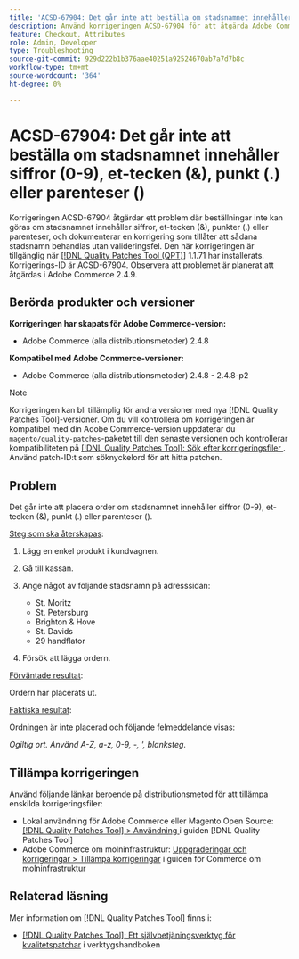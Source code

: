 ```yaml
---
title: 'ACSD-67904: Det går inte att beställa om stadsnamnet innehåller siffror (0-9), et-tecken (&), punkt (.) eller parenteser ()'
description: Använd korrigeringen ACSD-67904 för att åtgärda Adobe Commerce-problemet där utcheckningen misslyckas när stadsnamn innehåller siffror (0-9), et-tecken (&), punkt (.) eller parenteser ().
feature: Checkout, Attributes
role: Admin, Developer
type: Troubleshooting
source-git-commit: 929d222b1b376aae40251a92524670ab7a7d7b8c
workflow-type: tm+mt
source-wordcount: '364'
ht-degree: 0%

---
```



# ACSD-67904: Det går inte att beställa om stadsnamnet innehåller siffror (0-9), et-tecken (&amp;), punkt (.) eller parenteser ()

Korrigeringen ACSD-67904 åtgärdar ett problem där beställningar inte kan göras om stadsnamnet innehåller siffror, et-tecken (&amp;), punkter (.) eller parenteser, och dokumenterar en korrigering som tillåter att sådana stadsnamn behandlas utan valideringsfel. Den här korrigeringen är tillgänglig när [[!DNL Quality Patches Tool (QPT)]](/help/tools/quality-patches-tool/quality-patches-tool-to-self-serve-quality-patches.md) 1.1.71 har installerats. Korrigerings-ID är ACSD-67904. Observera att problemet är planerat att åtgärdas i Adobe Commerce 2.4.9.

## Berörda produkter och versioner

**Korrigeringen har skapats för Adobe Commerce-version:**

* Adobe Commerce (alla distributionsmetoder) 2.4.8

**Kompatibel med Adobe Commerce-versioner:**

* Adobe Commerce (alla distributionsmetoder) 2.4.8 - 2.4.8-p2

>[!NOTE]
>
>Korrigeringen kan bli tillämplig för andra versioner med nya [!DNL Quality Patches Tool]-versioner. Om du vill kontrollera om korrigeringen är kompatibel med din Adobe Commerce-version uppdaterar du `magento/quality-patches`-paketet till den senaste versionen och kontrollerar kompatibiliteten på [[!DNL Quality Patches Tool]: Sök efter korrigeringsfiler ](https://experienceleague.adobe.com/tools/commerce-quality-patches/index.html). Använd patch-ID:t som söknyckelord för att hitta patchen.

## Problem

Det går inte att placera order om stadsnamnet innehåller siffror (0-9), et-tecken (&amp;), punkt (.) eller parenteser ().

<u>Steg som ska återskapas</u>:

1. Lägg en enkel produkt i kundvagnen.
1. Gå till kassan.
1. Ange något av följande stadsnamn på adresssidan:

   * St. Moritz
   * St. Petersburg
   * Brighton &amp; Hove
   * St. Davids
   * 29 handflator

1. Försök att lägga ordern.


<u>Förväntade resultat</u>:

Ordern har placerats ut.

<u>Faktiska resultat</u>:

Ordningen är inte placerad och följande felmeddelande visas:

*Ogiltig ort. Använd A-Z, a-z, 0-9, -, &#39;, blanksteg*.


## Tillämpa korrigeringen

Använd följande länkar beroende på distributionsmetod för att tillämpa enskilda korrigeringsfiler:

* Lokal användning för Adobe Commerce eller Magento Open Source: [[!DNL Quality Patches Tool] > Användning ](/help/tools/quality-patches-tool/usage.md) i guiden [!DNL Quality Patches Tool]
* Adobe Commerce om molninfrastruktur: [Uppgraderingar och korrigeringar > Tillämpa korrigeringar](https://experienceleague.adobe.com/docs/commerce-cloud-service/user-guide/develop/upgrade/apply-patches.html) i guiden för Commerce om molninfrastruktur

## Relaterad läsning

Mer information om [!DNL Quality Patches Tool] finns i:

* [[!DNL Quality Patches Tool]: Ett självbetjäningsverktyg för kvalitetspatchar](/help/tools/quality-patches-tool/quality-patches-tool-to-self-serve-quality-patches.md) i verktygshandboken
